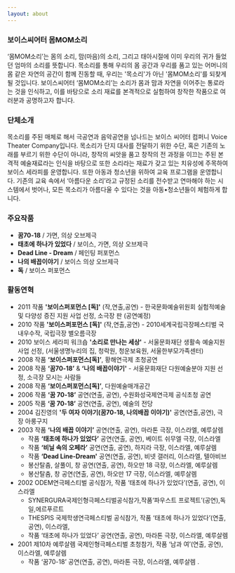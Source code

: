 ```yaml
---
layout: about
---
```


### 보이스씨어터 몸MOM소리

‘몸MOM소리’는 몸의 소리, 맘(마음)의 소리, 그리고 태아시절에 이미 우리의 귀가 들었던 엄마의 소리를 뜻합니다. 목소리를 통해 우리의 몸 공간과 우리를 품고 있는 어머니의 몸 같은 자연의 공간이 함께 진동할 때, 우리는 '목소리'가 아닌 '몸MOM소리'를 되찾게 될 것입니다.
보이스씨어터 ‘몸MOM소리’는 소리가 몸과 맘과 자연을 이어주는 통로라는 것을 인식하고, 이를 바탕으로 소리 재료를 본격적으로 실험하여 창작한 작품으로 여러분과 공명하고자 합니다.


### 단체소개

목소리를 주된 매체로 해서 극공연과 음악공연을 넘나드는 보이스 씨어터 컴퍼니 Voice Theater Company입니다.  목소리가 단지 대사를 전달하기 위한 수단, 혹은 기존의 노래를 부르기 위한 수단이 아니라, 창작의 씨앗을 품고 창작의 전 과정을 이끄는 주된 본격적 예술재료라는 인식을 바탕으로 또한 소리라는 재료가 갖고 있는 치유성에 주목하여 보이스 세라피를 운영합니다. 또한 아동과 청소년을 위하여 교육 프로그램을 운영합니다. 기존의 교육 속에서 ‘아름다운 소리’라고 규정된 소리를 전수받고 연마해야 하는 시스템에서 벗어나, 모든 목소리가 아름다울 수 있다는 것을 아동•청소년들이 체험하게 합니다.



### 주요작품

- **꿈70-18** / 가면, 의상 오브제극   
- **태초에 하나가 있었다** / 보이스, 가면, 의상 오브제극 
- **Dead Line - Dream** / 페인팅 퍼포먼스 
- **나의 배꼽이야기** / 보이스 의상 오브제극 
- **독** / 보이스 퍼포먼스
 


### 활동연혁

- 2011 작품 **'보이스퍼포먼스 [독]'** (작,연출,공연) - 한국문화예술위원회 실험적예술 및 다양성 증진 지원 사업 선정, 소극장 판 (공연예정)
- 2010 작품 **'보이스퍼포먼스 [독]'** (작,연출,공연) - 2010세계국립극장페스티벌 국내우수작, 국립극장 별오름극장
- 2010 보이스 세라피 워크숍 **'소리로 만나는 세상'** - 서울문화재단 생활속 예술지원 사업 선정, (서울생명누리의 집, 청락원, 청운보육원, 서울한부모가족센터)
- 2008 작품 **‘보이스퍼포먼스[독]’**, 황해연극제 초청공연
- 2008 작품 **‘꿈70-18’** & **‘나의 배꼽이야기'** - 서울문화재단 다원예술분야 지원 선정, 소극장 모시는 사람들
- 2008 작품 **‘보이스퍼포먼스[독]’**, 다원예술매개공간
- 2006 작품 **‘꿈 70-18’** 공연(연출, 공연), 수원화성국제연극제 공식초청 공연
- 2005 작품 **‘꿈 70-18’** 공연(연출, 공연), 예술의 전당
- 2004 김진영의 **'두 여자 이야기(꿈70-18, 나의배꼽 이야기)'** 공연(연출,공연), 극장 아룽구지
- 2003 작품 **‘나의 배꼽 이야기’** 공연(연출, 공연), 마라톤 극장, 이스라엘, 예루살렘
  * 작품 **‘태초에 하나가 있었다’** 공연(연출, 공연), 베이트 쉬무엘 극장, 이스라엘
  * 작품 **‘비닐 속의 오페라’** 공연(연출, 공연), 하지라 극장, 이스라엘, 예루살렘
  * 작품 **‘Dead Line-Dream'** 공연(연출, 공연), 비넷 갤러리, 이스라엘, 텔아비브
  * 봉산탈춤, 살풀이, 창 공연(연출, 공연), 하오만 18 극장, 이스라엘, 예루살렘
  * 봉산탈춤, 창 공연(연출, 공연), 하오만 17 극장, 이스라엘, 예루살렘
- 2002 ODEM연극페스티벌 공식참가, 작품 ‘태초에 하나가 있었다’(연출, 공연), 이스라엘
  * SYNERGURA국제인형극페스티벌공식참가,작품‘파우스트 프로젝트’(공연),독일,에르푸르트
  * THESPIS 국제학생연극페스티벌 공식참가, 작품 ‘태초에 하나가 있었다’(연출, 공연), 이스라엘,
  * 작품 ‘태초에 하나가 있었다’ 공연(연출, 공연), 마라톤 극장, 이스라엘, 예루살렘
- 2001 제10차 예루살렘 국제인형극페스티벌 초청참가, 작품 ‘남과 여’(연출, 공연), 이스라엘, 예루살렘
  * 작품 ‘꿈70-18’ 공연(연출, 공연), 마라톤 극장, 이스라엘, 예루살렘 .

